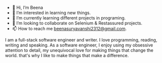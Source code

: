 - 👋 Hi, I’m Beena
- 👀 I’m interested in learning new things.
- 🌱 I’m currently learning different projects in programing. 
- 💞️ I’m looking to collaborate on Selenium & Restassured projects.
- 📫 How to reach me beenasuryavanshi2312@gmail.com.

I am a full-stack software engineer and writer. I love programming, reading, writing and speaking. 
As a software engineer, I enjoy using my obsessive attention to detail,
my unequivocal love for making things that change the world. that's why I like to make things that make a difference.
